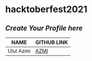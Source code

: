 # hacktoberfest2021

## _Create Your Profile here_

| NAME | GITHUB LINK |
| ----- | ----------- |
| Ulul Azmi | [AZMI](https://github.com/azmi155) |
